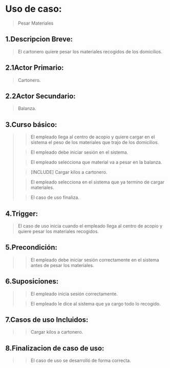 # Uso de caso: 
>Pesar Materiales

## 1.Descripcion Breve: 
>El cartonero quiere pesar los materiales recogidos de los domicilios.

## 2.1Actor Primario: 
>Cartonero.

## 2.2Actor Secundario: 
>Balanza.

## 3.Curso básico: 
>
>>El empleado llega al centro de acopio y quiere cargar en el sistema el peso de los materiales que trajo de los domicilios.
>
>>El empleado debe iniciar sesión en el sistema.
>
>>El empleado selecciona que material va a pesar en la balanza.
>
>>[INCLUDE] Cargar kilos a cartonero.
>
>>El empleado selecciona en el sistema que ya termino de cargar materiales.
>
>>El caso de uso finaliza.

## 4.Trigger: 
>El caso de uso inicia cuando el empleado llega al centro de acopio y quiere pesar los materiales recogidos.

## 5.Precondición: 
>
>>El empleado debe iniciar sesión correctamente en el sistema antes de pesar los materiales.

## 6.Suposiciones: 
>
>>El empleado inicia sesión correctamente.
>
>>El empleado le dice al sistema que ya cargo todo lo recogido.

## 7.Casos de uso Incluidos: 
>
>>Cargar kilos a cartonero.

## 8.Finalizacion de caso de uso: 
>
>>El caso de uso se desarrolló de forma correcta.                 
